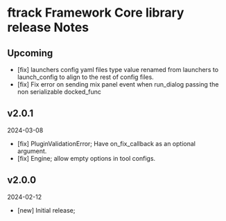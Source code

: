 # ftrack Framework Core library release Notes

## Upcoming

* [fix] launchers config yaml files type value renamed from launchers to launch_config to align to the rest of config files.
* [fix] Fix error on sending mix panel event when run_dialog passing the non serializable docked_func

## v2.0.1
2024-03-08

* [fix] PluginValidationError; Have on_fix_callback as an optional argument.
* [fix] Engine; allow empty options in tool configs.


## v2.0.0
2024-02-12

* [new] Initial release;
